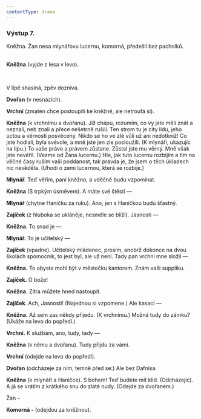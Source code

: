 ```yaml
---
contentType: drama
---
```


### Výstup 7.

Kněžna. Žan nesa mlynářovu lucernu, komorná, předešlí bez pacholků.

    
**Kněžna** (vyjde z lesa v levo).

 

V lípě shasíná, zpěv doznívá.

**Dvořan** (v nesnázích).

**Vrchní** (zmaten chce postoupiti ke kněžně, ale netroufá si).

**Kněžna** (k vrchnímu a dvořanu). Již chápu, rozumím, co vy jste měli znát a neznali, neb znali a přece nešetrně rušili. Ten strom tu je city lidu, jeho úctou a věrností posvěcený. Nikdo se ho ve zlé vůli už ani nedotkniž! Co jste hodlali, byla svévole, a mně jste jen zle posloužili. (K mlynáři, ukazujíc na lípu.) To vaše právo a právem zůstane. Zůstal jste mu věrný. Mně však jste nevěřil. (Vezme od Žana lucernu.) Hle, jak tuto lucernu rozbíjím a tím na věčné časy ruším vaši poddanost, tak pravda je, že jsem o těch úkladech nic nevěděla. (Uhodí o zemi lucernou, která se rozbije.)

**Mlynář.** Teď věřím, paní kněžno, a vděčně budu vzpomínat.

**Kněžna** (S trpkým úsměvem). A máte své štěstí —

**Mlynář** (chytne Haničku za ruku). Ano, jen s Haničkou budu šťastný.

**Zajíček** (z hluboka se ukláněje, nesměle se blíží). Jasnosti —

**Kněžna**. To snad je —

**Mlynář.** To je učitelský —

**Zajíček** (vpadne). Učitelský mládenec, prosím, anobrž dokonce na dvou školách spomocník, to jest byl, ale už není. Tady pan vrchní mne složil —

**Kněžna.** To abyste mohl být v městečku kantorem. Znám vaši suppliku.

**Zajíček.** O bože!

**Kněžna.** Zítra můžete hned nastoupit. 

**Zajíček**. Ach, Jasnosti! (Najednou si vzpomene.) Ale kasací —

**Kněžna.** Až sem zas někdy přijedu. (K vrchnímu.) Možná tudy do zámku? (Ukáže na levo do popředí.)

**Vrchní.** K službám, ano, tudy, tady —

**Kněžna** (k němu a dvořanu). Tudy přijdu za vámi.

**Vrchní** (odejde na levo do popředí).

**Dvořan** (odcházeje za ním, temně před se:) Ale bez Dafnisa.

**Kněžna** (k mlynáři a Haničce). S bohem! Teď budete mít klid. (Odcházejíc). A já se vrátím z krátkého snu do zlaté nudy. (Odejde za dvořanem.)

Žan –

**Komorná -** (odejdou za kněžnou).
